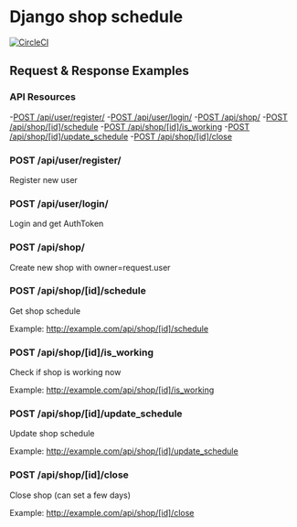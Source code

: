 # Django shop schedule

[![CircleCI](https://circleci.com/gh/vstasn/django-shop-schedule.svg?style=svg)](https://circleci.com/gh/vstasn/django-shop-schedule)

## Request & Response Examples

### API Resources

  -[POST /api/user/register/](#user-register)
  -[POST /api/user/login/](#user-login)
  -[POST /api/shop/](#create-shop)
  -[POST /api/shop/[id]/schedule](#get-schedule)
  -[POST /api/shop/[id]/is_working](#check-is-working)
  -[POST /api/shop/[id]/update_schedule](#update-schedule)
  -[POST /api/shop/[id]/close](#close-shop)

### POST /api/user/register/

Register new user

### POST /api/user/login/

Login and get AuthToken

### POST /api/shop/

Create new shop with owner=request.user

### POST /api/shop/[id]/schedule

Get shop schedule

Example: http://example.com/api/shop/[id]/schedule

### POST /api/shop/[id]/is_working

Check if shop is working now

Example: http://example.com/api/shop/[id]/is_working

### POST /api/shop/[id]/update_schedule

Update shop schedule

Example: http://example.com/api/shop/[id]/update_schedule

### POST /api/shop/[id]/close

Close shop (can set a few days)

Example: http://example.com/api/shop/[id]/close